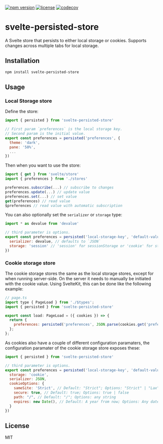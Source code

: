 [![npm version](https://img.shields.io/npm/v/svelte-persisted-store.svg)](https://www.npmjs.com/package/svelte-persisted-store) [![license](https://img.shields.io/npm/l/svelte-persisted-store.svg)](LICENSE.md) [![codecov](https://codecov.io/gh/joshnuss/svelte-persisted-store/branch/master/graph/badge.svg?token=GU607D2YRQ)](https://codecov.io/gh/joshnuss/svelte-persisted-store)

# svelte-persisted-store

A Svelte store that persists to either local storage or cookies. Supports changes across multiple tabs for local storage.

## Installation

```bash
npm install svelte-persisted-store
```

## Usage

### Local Storage store
Define the store:

```javascript
import { persisted } from 'svelte-persisted-store'

// First param `preferences` is the local storage key.
// Second param is the initial value.
export const preferences = persisted('preferences', {
  theme: 'dark',
  pane: '50%',
  ...
})
```

Then when you want to use the store:

```javascript
import { get } from 'svelte/store'
import { preferences } from './stores'

preferences.subscribe(...) // subscribe to changes
preferences.update(...) // update value
preferences.set(...) // set value
get(preferences) // read value
$preferences // read value with automatic subscription
```

You can also optionally set the `serializer` or `storage` type:

```javascript
import * as devalue from 'devalue'

// third parameter is options.
export const preferences = persisted('local-storage-key', 'default-value', {
  serializer: devalue, // defaults to `JSON`
  storage: 'session' // 'session' for sessionStorage or 'cookie' for storing in cookies, defaults to 'local'
})
```

### Cookie storage store
The cookie storage stores the same as the local storage stores, except for when running server-side. On the server it needs to manually be initiated with the cookie value. Using SvelteKit, this can be done like the following example:

```javascript
// page.ts
import type { PageLoad } from './$types';
import { persisted } from 'svelte-persisted-store'

export const load: PageLoad = ({ cookies }) => {
  return {
    preferences: persisted('preferences', JSON.parse(cookies.get('preferences')), {storage: 'cookie'})
  };
};
```

As cookies also have a couple of different configuration paramaters, the configuration paramater of the cookie storage store exposes these:
```javascript
import { persisted } from 'svelte-persisted-store'

// third parameter is options.
export const preferences = persisted('local-storage-key', 'default-value', {
  storage: 'cookie',
  serializer: JSON,
  cookieOptions: {
    sameSite: 'Strict', // Default: "Strict"; Options: "Strict" | "Lax" | "None"
    secure: true, // Default: true; Options: true | false
    path: "/", // Default: "/"; Options: any string
    expires: new Date(), // Default: A year from now; Options: Any date object
  }
})
```


## License

MIT
